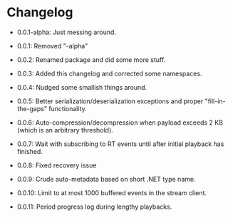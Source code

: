 # Changelog

* 0.0.1-alpha: Just messing around.

* 0.0.1: Removed "-alpha"

* 0.0.2: Renamed package and did some more stuff.

* 0.0.3: Added this changelog and corrected some namespaces.

* 0.0.4: Nudged some smallish things around.

* 0.0.5: Better serialization/deserialization exceptions and proper "fill-in-the-gaps" functionality.

* 0.0.6: Auto-compression/decompression when payload exceeds 2 KB (which is an arbitrary threshold).

* 0.0.7: Wait with subscribing to RT events until after initial playback has finished.

* 0.0.8: Fixed recovery issue

* 0.0.9: Crude auto-metadata based on short .NET type name.

* 0.0.10: Limit to at most 1000 buffered events in the stream client.

* 0.0.11: Period progress log during lengthy playbacks.